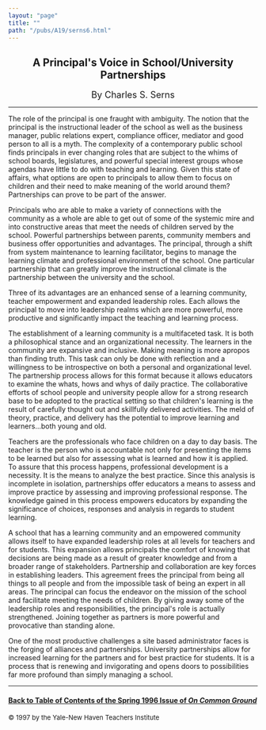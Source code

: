 ```yaml
---
layout: "page"
title: ""
path: "/pubs/A19/serns6.html"
---
```

<main>
<center><h2>
A Principal's Voice in School/University Partnerships</h2>
<font size="+1">By Charles S. Serns</font>
</center><hr/>
The role of the principal is one fraught with ambiguity. The notion  that
the principal is the instructional leader of the school as well as  the
business manager, public relations expert, compliance officer,  mediator
and good person to all is a myth. The complexity of a  contemporary public
school finds principals in ever changing roles  that are subject to the
whims of school boards, legislatures, and  powerful special interest
groups whose agendas have little to do with  teaching and learning. Given
this state of affairs, what options are  open to principals to allow them
to focus on children and their need  to make meaning of the world around
them? Partnerships can prove  to be part of the answer.
<p>
Principals who are able to make a variety of connections with the
community as a whole are able to get out of some of the systemic  mire and
into constructive areas that meet the needs of children  served by the
school. Powerful partnerships between parents,  community members and
business offer opportunities and  advantages. The principal, through a
shift from system maintenance  to learning facilitator, begins to manage
the learning climate and  professional environment of the school. One
particular partnership  that can greatly improve the instructional climate
is the partnership  between the university and the school.
</p><p>
Three of its advantages are an enhanced sense of a learning  community,
teacher empowerment and expanded leadership roles.  Each allows the
principal to move into leadership realms which are  more powerful, more
productive and significantly impact the  teaching and learning process.
</p><p>
The establishment of a learning community is a multifaceted task. It  is
both a philosophical stance and an organizational necessity. The  learners
in the community are expansive and inclusive. Making  meaning is more
apropos than finding truth. This task can only be  done with reflection
and a willingness to be introspective on both a  personal and
organizational level. The partnership process allows for  this format
because it allows educators to examine the whats, hows  and whys of daily
practice. The collaborative efforts of school people  and university
people allow for a strong research base to be adopted  to the practical
setting so that children's learning is the result of  carefully thought
out and skillfully delivered activities. The meld of  theory, practice,
and delivery has the potential to improve learning  and learners...both
young and old.
</p><p>
Teachers are the professionals who face children on a day to day  basis.
The teacher is the person who is accountable not only for  presenting the
items to be learned but also for assessing what is  learned and how it is
applied. To assure that this process happens,  professional development is
a necessity. It is the means to analyze  the best practice. Since this
analysis is incomplete in isolation,  partnerships offer educators a means
to assess and improve practice  by assessing and improving professional
response. The knowledge  gained in this process empowers educators by
expanding the  significance of choices, responses and analysis in regards
to student  learning.
</p><p>
A school that has a learning community and an empowered  community allows
itself to have expanded leadership roles at all  levels for teachers and
for students. This expansion allows principals  the comfort of knowing
that decisions are being made as a result of  greater knowledge and from a
broader range of stakeholders.  Partnership and collaboration are key
forces in establishing leaders.  This agreement frees the principal from
being all things to all people  and from the impossible task of being an
expert in all areas. The  principal can focus the endeavor on the mission
of the school and  facilitate meeting the needs of children. By giving
away some of the  leadership roles and responsibilities, the principal's
role is actually  strengthened. Joining together as partners is more
powerful and  provocative than standing alone.
</p><p>
One of the most productive challenges a site based administrator  faces is
the forging of alliances and partnerships. University  partnerships allow
for increased learning for the partners and for  best practice for
students. It is a process that is renewing and  invigorating and opens
doors to possibilities far more profound than  simply managing a school.
</p><hr/>
<h4><a href=".\">Back to
Table of Contents of the Spring  1996 Issue of <i>On Common
Ground</i></a>
</h4>
<font size="-1">© 1997 by the Yale-New Haven Teachers Institute
</font></main>